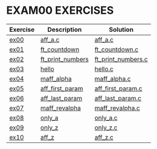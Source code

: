 # EXAM00 EXERCISES

|Exercise        |Description                    |Solution                     
|----------------|-------------------------------|--
|[ex00](https://github.com/achrafelkhnissi/Computer-Science/tree/master/1337/EXAMES/exam00/ex00) | [aff_a.c](https://github.com/achrafelkhnissi/Computer-Science/tree/master/1337/EXAMES/exam00/ex00/README.md)| [aff_a.c](https://github.com/achrafelkhnissi/Computer-Science/tree/master/1337/EXAMES/exam00/ex00/aff_a.c)
|[ex01](https://github.com/achrafelkhnissi/Computer-Science/tree/master/1337/EXAMES/exam00/ex01)|[ft_countdown](https://github.com/achrafelkhnissi/Computer-Science/tree/master/1337/EXAMES/exam00/ex01/README.md)|[ft_countdown.c](https://github.com/achrafelkhnissi/Computer-Science/tree/master/1337/EXAMES/exam00/ex01/ft_countdown.c)
|[ex02](https://github.com/achrafelkhnissi/Computer-Science/tree/master/1337/EXAMES/exam00/ex02)|[ft_print_numbers](https://github.com/achrafelkhnissi/Computer-Science/tree/master/1337/EXAMES/exam00/ex02/README.md)|[ft_print_numbers.c](https://github.com/achrafelkhnissi/Computer-Science/tree/master/1337/EXAMES/exam00/ex02/ft_print_numbers.c)
|[ex03](https://github.com/achrafelkhnissi/Computer-Science/tree/master/1337/EXAMES/exam00/ex03)|[hello](https://github.com/achrafelkhnissi/Computer-Science/tree/master/1337/EXAMES/exam00/ex03/README.md)|[hello.c](https://github.com/achrafelkhnissi/Computer-Science/tree/master/1337/EXAMES/exam00/ex03/hello.c)
|[ex04](https://github.com/achrafelkhnissi/Computer-Science/tree/master/1337/EXAMES/exam00/ex04)|[maff_alpha](https://github.com/achrafelkhnissi/Computer-Science/tree/master/1337/EXAMES/exam00/ex04/README.md)|[maff_alpha.c](https://github.com/achrafelkhnissi/Computer-Science/tree/master/1337/EXAMES/exam00/ex04/maff_alpha.c)
|[ex05](https://github.com/achrafelkhnissi/Computer-Science/tree/master/1337/EXAMES/exam00/ex05)|[aff_first_param](https://github.com/achrafelkhnissi/Computer-Science/tree/master/1337/EXAMES/exam00/ex05/README.md)|[aff_first_param.c](https://github.com/achrafelkhnissi/Computer-Science/tree/master/1337/EXAMES/exam00/ex05/aff_first_param.c)
|[ex06](https://github.com/achrafelkhnissi/Computer-Science/tree/master/1337/EXAMES/exam00/ex06)|[aff_last_param](https://github.com/achrafelkhnissi/Computer-Science/tree/master/1337/EXAMES/exam00/ex06/README.md)|[aff_last_param.c](https://github.com/achrafelkhnissi/Computer-Science/tree/master/1337/EXAMES/exam00/ex06/aff_last_param.c)
|[ex07](https://github.com/achrafelkhnissi/Computer-Science/tree/master/1337/EXAMES/exam00/ex07)|[maff_revalpha](https://github.com/achrafelkhnissi/Computer-Science/tree/master/1337/EXAMES/exam00/ex07/README.md)|[maff_revalpha.c](https://github.com/achrafelkhnissi/Computer-Science/tree/master/1337/EXAMES/exam00/ex07/maff_revalpha.c)
|[ex08](https://github.com/achrafelkhnissi/Computer-Science/tree/master/1337/EXAMES/exam00/ex08)|[only_a](https://github.com/achrafelkhnissi/Computer-Science/tree/master/1337/EXAMES/exam00/ex08/README.md)|[only_a.c](https://github.com/achrafelkhnissi/Computer-Science/tree/master/1337/EXAMES/exam00/ex08/only_a.c)
|[ex09](https://github.com/achrafelkhnissi/Computer-Science/tree/master/1337/EXAMES/exam00/ex09)|[only_z](https://github.com/achrafelkhnissi/Computer-Science/tree/master/1337/EXAMES/exam00/ex09/README.md)|[only_z.c](https://github.com/achrafelkhnissi/Computer-Science/tree/master/1337/EXAMES/exam00/ex09/only_z.c)
|[ex10](https://github.com/achrafelkhnissi/Computer-Science/tree/master/1337/EXAMES/exam00/ex10)|[aff_z](https://github.com/achrafelkhnissi/Computer-Science/tree/master/1337/EXAMES/exam00/ex10/README.md)|[aff_z.c](https://github.com/achrafelkhnissi/Computer-Science/tree/master/1337/EXAMES/exam00/ex10/aff_z.c)

